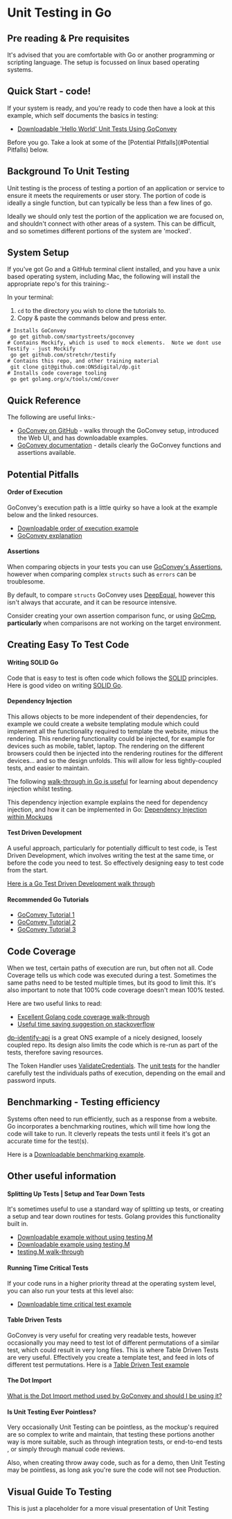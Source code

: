 # Unit Testing in Go

## Pre reading & Pre requisites
It's advised that you are comfortable with Go or another programming or scripting language.  The setup is focussed on linux based operating systems.

## Quick Start - code!
If your system is ready, and you're ready to code then have a look at this example, which self documents the basics in testing:
- [Downloadable 'Hello World' Unit Tests Using GoConvey](helloworld/hello_world_test.go)

Before you go. Take a look at some of the [Potential Pitfalls](#Potential Pitfalls) below.

## Background To Unit Testing
Unit testing is the process of testing a portion of an application or service to ensure it meets the requirements or user story.  The portion of code is ideally a single function, but can typically be less than a few lines of go.

Ideally we should only test the portion of the application we are focused on, and shouldn't connect with other areas of a system.  This can be difficult, and so sometimes different portions of the system are 'mocked'.

## System Setup
If you've got Go and a GitHub terminal client installed, and you have a unix based operating system, including Mac, the following will install the appropriate repo's for this training:-

In your terminal:
1) `cd` to the directory you wish to clone the tutorials to.
2) Copy & paste the commands below and press enter.
```
# Installs GoConvey
 go get github.com/smartystreets/goconvey
# Contains Mockify, which is used to mock elements.  Note we dont use Testify - just Mockify 
 go get github.com/stretchr/testify
# Contains this repo, and other training material
 git clone git@github.com:ONSdigital/dp.git 
# Installs code coverage tooling
 go get golang.org/x/tools/cmd/cover
```

## Quick Reference
The following are useful links:-
- [GoConvey on GitHub](https://github.com/smartystreets/goconvey) - walks through the GoConvey setup, introduced the Web UI, and has downloadable examples.
- [GoConvey documentation](https://godoc.org/github.com/smartystreets/goconvey/convey) - details clearly the GoConvey functions and assertions available.

## Potential Pitfalls

#### Order of Execution
GoConvey's execution path is a little quirky so have a look at the example below and the linked resources.
- [Downloadable order of execution example](#orderexecution/execution_order_example_test.go)
- [GoConvey explanation](https://github.com/smartystreets/goconvey/wiki/Execution-order)

#### Assertions
When comparing objects in your tests you can use [GoConvey's Assertions](/assertions/README.md), however when comparing complex `structs` such as `errors` can be troublesome.

By default, to compare `structs` GoConvey uses [DeepEqual](https://golang.org/pkg/reflect/#DeepEqual), however this isn't always that accurate, and it can be resource intensive.

Consider creating your own assertion comparison func, or using [GoCmp](https://github.com/google/go-cmp), **particularly** when comparisons are not working on the target environment.

## Creating Easy To Test Code
#### Writing SOLID Go
Code that is easy to test is often code which follows the [SOLID](https://github.com/iamharvey/SOLID_principles) principles.  Here is good video on writing [SOLID Go](https://www.youtube.com/watch?v=zzAdEt3xZ1M).

#### Dependency Injection
This allows objects to be more independent of their dependencies, for example we could create a website templating module which could implement all the functionality required to template the website, minus the rendering.  This rendering functionality could be injected, for example for devices such as mobile, tablet, laptop.  The rendering on the different browsers could then be injected into the rendering routines for the different devices... and so the design unfolds.  This will allow for less tightly-coupled tests, and easier to maintain.

The following [walk-through in Go is useful](https://quii.gitbook.io/learn-go-with-tests/go-fundamentals/dependency-injection) for learning about dependency injection whilst testing.

This dependency injection example explains the need for dependency injection, and how it can be implemented in Go: [Dependency Injection within Mockups](https://github.com/sohamkamani/go-dependency-injection-example)

#### Test Driven Development
A useful approach, particularly for potentially difficult to test code, is Test Driven Development, which involves writing the test at the same time, or before the code you need to test. So effectively designing easy to test code from the start.

[Here is a Go Test Driven Development walk through](https://itnext.io/how-to-tdd-a-console-application-to-achieve-100-coverage-starting-from-main-test-go-934a617b080f)

#### Recommended Go Tutorials
- [GoConvey Tutorial 1](https://www.smartystreets.com/blog/2015/02/go-testing-part-1-vanillla/)
- [GoConvey Tutorial 2](https://www.smartystreets.com/blog/2015/02/go-testing-part-2-running-tests/)
- [GoConvey Tutorial 3](https://www.smartystreets.com/blog/2015/05/go-testing-part-3-convey-behavior/)

## Code Coverage
When we test, certain paths of execution are run, but often not all.  Code Coverage tells us which code was executed during a test.  Sometimes the same paths need to be tested multiple times, but its good to limit this.  It's also important to note that 100% code coverage doesn't mean 100% tested.

Here are two useful links to read:
- [Excellent Golang code coverage walk-through](https://blog.golang.org/cover)
- [Useful time saving suggestion on stackoverflow](https://stackoverflow.com/a/27284510)

[dp-identify-api]() is a great ONS example of a nicely designed, loosely coupled repo.  Its design also limits the code which is re-run as part of the tests, therefore saving resources.

The Token Handler uses [ValidateCredentials](https://github.com/ONSdigital/dp-identity-api/blob/765370a9bf0320be5ea823a8070ba2d4c895b62c/api/tokens.go#L27).  The [unit tests](https://github.com/ONSdigital/dp-identity-api/blob/765370a9bf0320be5ea823a8070ba2d4c895b62c/api/tokens_test.go#L23) for the handler carefully test the individuals paths of execution, depending on the email and password inputs.

## Benchmarking - Testing efficiency
Systems often need to run efficiently, such as a response from a website.  Go incorporates a benchmarking routines, which will time how long the code will take to run.  It cleverly repeats the tests until it feels it's got an accurate time for the test(s).

Here is a [Downloadable benchmarking example](benchmarking/benchmark_test.go).

## Other useful information

#### Splitting Up Tests   |   Setup and Tear Down Tests 
It's sometimes useful to use a standard way of splitting up tests, or creating a setup and tear down routines for tests.  Golang provides this functionality built in.
- [Downloadable example without using testing.M](helloworld/split_test.go)
- [Downloadable example using testing.M](helloworld/split_with_test_main_test.go)
- [testing.M walk-through](http://cs-guy.com/blog/2015/01/test-main/)

#### Running Time Critical Tests
If your code runs in a higher priority thread at the operating system level, you can also run your tests at this level also: 
- [Downloadable time critical test example](#time-critical/testing_with_main_OS_thread_test.go)

#### Table Driven Tests
GoConvey is very useful for creating very readable tests, however occasionally you may need to test lot of different permutations of a similar test, which could result in very long files.  This is where Table Driven Tests are very useful.  Effectively you create a template test, and feed in lots of different test permutations.  Here is a [Table Driven Test example](https://dave.cheney.net/2019/05/07/prefer-table-driven-tests)

#### The Dot Import
[What is the Dot Import method used by GoConvey and should I be using it?](https://smartystreets.com/blog/2015/05/go-testing-part-3-convey-behavior/)

#### Is Unit Testing Ever Pointless?
Very occasionally Unit Testing can be pointless, as the mockup's required are so complex to write and maintain, that testing these portions another way is more suitable, such as through integration tests, or end-to-end tests  , or simply through manual code reviews.

Also, when creating throw away code, such as for a demo, then Unit Testing may be pointless, as long ask you're sure the code will not see Production.

## Visual Guide To Testing
This is just a placeholder for a more visual presentation of Unit Testing
